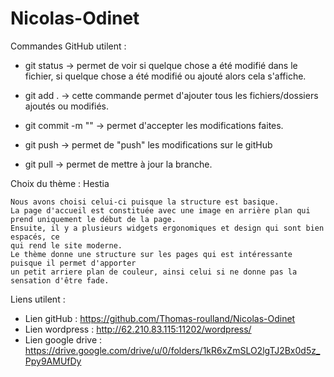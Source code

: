 # Nicolas-Odinet

Commandes GitHub utilent : 

- git status -> permet de voir si quelque chose a été modifié dans le fichier, si quelque chose
a été modifié ou ajouté alors cela s'affiche.

- git add . -> cette commande permet d'ajouter tous les fichiers/dossiers ajoutés ou modifiés.

- git commit -m "" -> permet d'accepter les modifications faites.

- git push -> permet de "push" les modifications sur le gitHub 

- git pull -> permet de mettre à jour la branche.

Choix du thème : Hestia	

	Nous avons choisi celui-ci puisque la structure est basique. 
	La page d'accueil est constituée avec une image en arrière plan qui prend uniquement le début de la page. 
	Ensuite, il y a plusieurs widgets ergonomiques et design qui sont bien espacés, ce 
	qui rend le site moderne. 
	Le thème donne une structure sur les pages qui est intéressante puisque il permet d'apporter 
	un petit arriere plan de couleur, ainsi celui si ne donne pas la sensation d'être fade.

Liens utilent : 

- Lien gitHub : https://github.com/Thomas-roulland/Nicolas-Odinet
- Lien wordpress : http://62.210.83.115:11202/wordpress/
- Lien google drive : https://drive.google.com/drive/u/0/folders/1kR6xZmSLO2lgTJ2Bx0d5z_Ppy9AMUfDy
